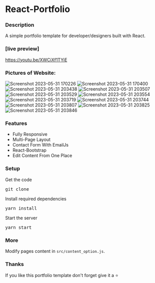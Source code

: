 # React-Portfolio
### Description

A simple portfolio template for developer/designers built with React. 

### [live preview]

https://youtu.be/XWCiXf1TYiE

### Pictures of Website:
![Screenshot 2023-05-31 170226](https://github.com/SaiDarshan2003/React-Portfolio/assets/94692595/524a0085-90e4-4bba-9302-9ab62d721818)
![Screenshot 2023-05-31 170400](https://github.com/SaiDarshan2003/React-Portfolio/assets/94692595/bebcb292-e489-44b7-827c-cbddf109f342)
![Screenshot 2023-05-31 203438](https://github.com/SaiDarshan2003/React-Portfolio/assets/94692595/19109466-bb1d-4fca-a282-6e885e4feb60)
![Screenshot 2023-05-31 203507](https://github.com/SaiDarshan2003/React-Portfolio/assets/94692595/7a357af6-41aa-4e85-ba1c-fc962018c070)
![Screenshot 2023-05-31 203529](https://github.com/SaiDarshan2003/React-Portfolio/assets/94692595/49779783-732a-43d4-933d-0bf9fec8e5a6)
![Screenshot 2023-05-31 203554](https://github.com/SaiDarshan2003/React-Portfolio/assets/94692595/01a8844b-f18e-4907-bd8c-510f9c647aa7)
![Screenshot 2023-05-31 203719](https://github.com/SaiDarshan2003/React-Portfolio/assets/94692595/6ef08b60-ef61-4395-ae44-86f9f4fd9e73)
![Screenshot 2023-05-31 203744](https://github.com/SaiDarshan2003/React-Portfolio/assets/94692595/6fee71f9-087b-4330-ab1c-9fb745ef2cad)
![Screenshot 2023-05-31 203807](https://github.com/SaiDarshan2003/React-Portfolio/assets/94692595/11215615-4149-491a-9331-6075ebb93aba)
![Screenshot 2023-05-31 203825](https://github.com/SaiDarshan2003/React-Portfolio/assets/94692595/3c96f11b-d11c-4ce9-a004-61d977df6cc4)
![Screenshot 2023-05-31 203846](https://github.com/SaiDarshan2003/React-Portfolio/assets/94692595/0073ee6f-098b-4403-a38d-e37164f5c274)


### Features

- Fully Responsive
- Multi-Page Layout
- Contact Form With EmailJs
- React-Bootstrap
- Edit Content From One Place

### Setup

Get the code

<pre>git clone </pre>
 
Install required dependencies

<pre>yarn install</pre>

Start the server

<pre>yarn start</pre>

### More

Modify pages content in  `src/content_option.js`.

### Thanks

If you like this portfolio template don't forget give it a ⭐ 
